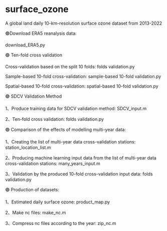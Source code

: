 # surface_ozone
A global land daily 10-km-resolution surface ozone dataset from 2013-2022


🟣Download ERA5 reanalysis data:

download_ERA5.py

🟣 Ten-fold cross validation

Cross-validation based on the split 10 folds: folds validation.py

Sample-based 10-fold cross-validation: sample-based 10-fold validation.py

Spatial-based 10-fold cross-validation: spatial-based 10-fold validation.py

🟣 SDCV Validation Method

1、Produce training data for SDCV validation method: SDCV_input.m

2、Ten-fold cross validation: folds validation.py

🟣 Comparison of the effects of modelling multi-year data:

1、Creating the list of multi-year data cross-validation stations: station_location_list.m

2、Producing machine learning input data from the list of multi-year data cross-validation stations: many_years_input.m

3、Validation by the produced 10-fold cross-validation input data: folds validation.py

🟣 Production of datasets:

1、Estimated daily surface ozone: product_map.py

2、Make nc files: make_nc.m

3、Compress nc files according to the year: zip_nc.m
